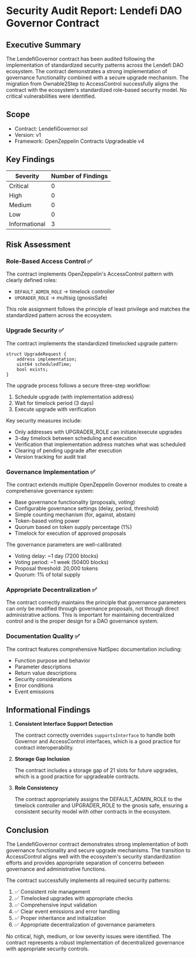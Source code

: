 # Security Audit Report: Lendefi DAO Governor Contract

## Executive Summary

The LendefiGovernor contract has been audited following the implementation of standardized security patterns across the Lendefi DAO ecosystem. The contract demonstrates a strong implementation of governance functionality combined with a secure upgrade mechanism. The migration from Ownable2Step to AccessControl successfully aligns the contract with the ecosystem's standardized role-based security model. No critical vulnerabilities were identified.

## Scope

- Contract: LendefiGovernor.sol
- Version: v1
- Framework: OpenZeppelin Contracts Upgradeable v4

## Key Findings

| Severity | Number of Findings |
|----------|-------------------|
| Critical | 0                 |
| High     | 0                 |
| Medium   | 0                 |
| Low      | 0                 |
| Informational | 3           |

## Risk Assessment

### Role-Based Access Control ✅
The contract implements OpenZeppelin's AccessControl pattern with clearly defined roles:

- `DEFAULT_ADMIN_ROLE` → timelock controller
- `UPGRADER_ROLE` → multisig (gnosisSafe)

This role assignment follows the principle of least privilege and matches the standardized pattern across the ecosystem.

### Upgrade Security ✅
The contract implements the standardized timelocked upgrade pattern:

```solidity
struct UpgradeRequest {
    address implementation;
    uint64 scheduledTime;
    bool exists;
}
```

The upgrade process follows a secure three-step workflow:
1. Schedule upgrade (with implementation address)
2. Wait for timelock period (3 days)
3. Execute upgrade with verification

Key security measures include:
- Only addresses with UPGRADER_ROLE can initiate/execute upgrades
- 3-day timelock between scheduling and execution
- Verification that implementation address matches what was scheduled
- Clearing of pending upgrade after execution
- Version tracking for audit trail

### Governance Implementation ✅
The contract extends multiple OpenZeppelin Governor modules to create a comprehensive governance system:

- Base governance functionality (proposals, voting)
- Configurable governance settings (delay, period, threshold)
- Simple counting mechanism (for, against, abstain)
- Token-based voting power
- Quorum based on token supply percentage (1%)
- Timelock for execution of approved proposals

The governance parameters are well-calibrated:
- Voting delay: ~1 day (7200 blocks) 
- Voting period: ~1 week (50400 blocks)
- Proposal threshold: 20,000 tokens
- Quorum: 1% of total supply

### Appropriate Decentralization ✅
The contract correctly maintains the principle that governance parameters can only be modified through governance proposals, not through direct administrative actions. This is important for maintaining decentralized control and is the proper design for a DAO governance system.

### Documentation Quality ✅
The contract features comprehensive NatSpec documentation including:
- Function purpose and behavior
- Parameter descriptions
- Return value descriptions
- Security considerations
- Error conditions
- Event emissions

## Informational Findings

1. **Consistent Interface Support Detection**
   
   The contract correctly overrides `supportsInterface` to handle both Governor and AccessControl interfaces, which is a good practice for contract interoperability.

2. **Storage Gap Inclusion**
   
   The contract includes a storage gap of 21 slots for future upgrades, which is a good practice for upgradeable contracts.

3. **Role Consistency**
   
   The contract appropriately assigns the DEFAULT_ADMIN_ROLE to the timelock controller and UPGRADER_ROLE to the gnosis safe, ensuring a consistent security model with other contracts in the ecosystem.

## Conclusion

The LendefiGovernor contract demonstrates strong implementation of both governance functionality and secure upgrade mechanisms. The transition to AccessControl aligns well with the ecosystem's security standardization efforts and provides appropriate separation of concerns between governance and administrative functions.

The contract successfully implements all required security patterns:
1. ✅ Consistent role management
2. ✅ Timelocked upgrades with appropriate checks
3. ✅ Comprehensive input validation
4. ✅ Clear event emissions and error handling
5. ✅ Proper inheritance and initialization
6. ✅ Appropriate decentralization of governance parameters

No critical, high, medium, or low severity issues were identified. The contract represents a robust implementation of decentralized governance with appropriate security controls.